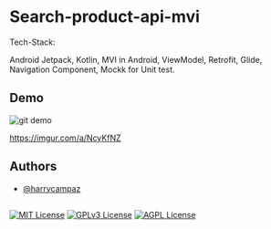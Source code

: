 
# Search-product-api-mvi

Tech-Stack:

Android Jetpack, Kotlin, MVI in Android, ViewModel, Retrofit, Glide, Navigation Component, Mockk for Unit test.



## Demo

![git demo](https://imgur.com/pu2q5xx.gif)

https://imgur.com/a/NcyKfNZ



## Authors

- [@harrycampaz](https://github.com/harrycampaz)


## 

[![MIT License](https://img.shields.io/badge/License-MIT-green.svg)](https://choosealicense.com/licenses/mit/)
[![GPLv3 License](https://img.shields.io/badge/License-GPL%20v3-yellow.svg)](https://opensource.org/licenses/)
[![AGPL License](https://img.shields.io/badge/license-AGPL-blue.svg)](http://www.gnu.org/licenses/agpl-3.0)

